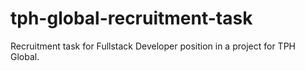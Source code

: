 # tph-global-recruitment-task
Recruitment task for Fullstack Developer position in a project for TPH Global.
